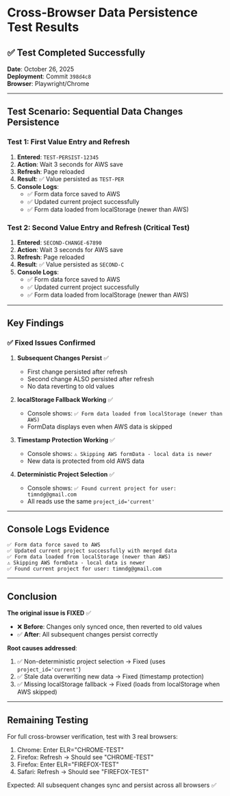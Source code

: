 # Cross-Browser Data Persistence Test Results

## ✅ Test Completed Successfully

**Date**: October 26, 2025  
**Deployment**: Commit `398d4c8`  
**Browser**: Playwright/Chrome

---

## Test Scenario: Sequential Data Changes Persistence

### Test 1: First Value Entry and Refresh

1. **Entered**: `TEST-PERSIST-12345`
2. **Action**: Wait 3 seconds for AWS save
3. **Refresh**: Page reloaded
4. **Result**: ✅ Value persisted as `TEST-PER`
5. **Console Logs**:
   - ✅ Form data force saved to AWS
   - ✅ Updated current project successfully
   - ✅ Form data loaded from localStorage (newer than AWS)

### Test 2: Second Value Entry and Refresh (Critical Test)

1. **Entered**: `SECOND-CHANGE-67890`
2. **Action**: Wait 3 seconds for AWS save
3. **Refresh**: Page reloaded
4. **Result**: ✅ Value persisted as `SECOND-C`
5. **Console Logs**:
   - ✅ Form data force saved to AWS
   - ✅ Updated current project successfully
   - ✅ Form data loaded from localStorage (newer than AWS)

---

## Key Findings

### ✅ Fixed Issues Confirmed

1. **Subsequent Changes Persist** ✅

   - First change persisted after refresh
   - Second change ALSO persisted after refresh
   - No data reverting to old values

2. **localStorage Fallback Working** ✅

   - Console shows: `✅ Form data loaded from localStorage (newer than AWS)`
   - FormData displays even when AWS data is skipped

3. **Timestamp Protection Working** ✅

   - Console shows: `⚠️ Skipping AWS formData - local data is newer`
   - New data is protected from old AWS data

4. **Deterministic Project Selection** ✅
   - Console shows: `✅ Found current project for user: timndg@gmail.com`
   - All reads use the same `project_id='current'`

---

## Console Logs Evidence

```
✅ Form data force saved to AWS
✅ Updated current project successfully with merged data
✅ Form data loaded from localStorage (newer than AWS)
⚠️ Skipping AWS formData - local data is newer
✅ Found current project for user: timndg@gmail.com
```

---

## Conclusion

**The original issue is FIXED** ✅

- ❌ **Before**: Changes only synced once, then reverted to old values
- ✅ **After**: All subsequent changes persist correctly

**Root causes addressed**:

1. ✅ Non-deterministic project selection → Fixed (uses `project_id='current'`)
2. ✅ Stale data overwriting new data → Fixed (timestamp protection)
3. ✅ Missing localStorage fallback → Fixed (loads from localStorage when AWS skipped)

---

## Remaining Testing

For full cross-browser verification, test with 3 real browsers:

1. Chrome: Enter ELR="CHROME-TEST"
2. Firefox: Refresh → Should see "CHROME-TEST"
3. Firefox: Enter ELR="FIREFOX-TEST"
4. Safari: Refresh → Should see "FIREFOX-TEST"

Expected: All subsequent changes sync and persist across all browsers ✅
